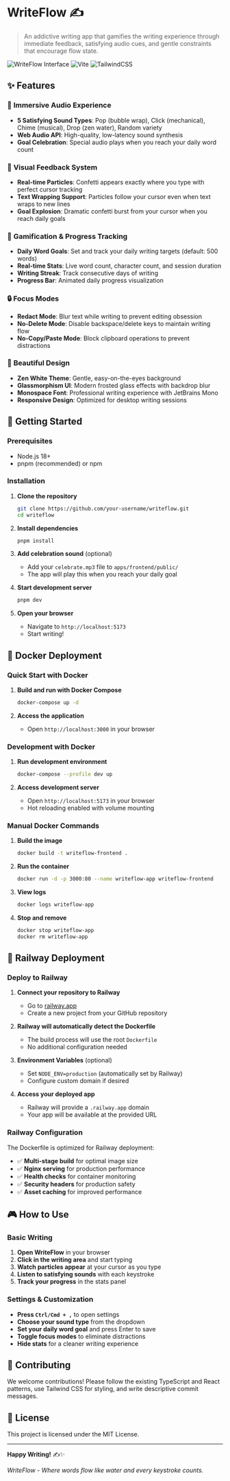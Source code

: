 # WriteFlow ✍️

> An addictive writing app that gamifies the writing experience through immediate feedback, satisfying audio cues, and gentle constraints that encourage flow state.

![WriteFlow Interface](https://img.shields.io/badge/Built%20with-React%20%2B%20TypeScript-blue?style=flat-square)
![Vite](https://img.shields.io/badge/Vite-Next%20Generation%20Frontend%20Tooling-646CFF?style=flat-square)
![TailwindCSS](https://img.shields.io/badge/TailwindCSS-A%20utility--first%20CSS%20framework-38B2AC?style=flat-square)

## ✨ Features

### 🎵 **Immersive Audio Experience**
- **5 Satisfying Sound Types**: Pop (bubble wrap), Click (mechanical), Chime (musical), Drop (zen water), Random variety
- **Web Audio API**: High-quality, low-latency sound synthesis
- **Goal Celebration**: Special audio plays when you reach your daily word count

### 🎊 **Visual Feedback System**
- **Real-time Particles**: Confetti appears exactly where you type with perfect cursor tracking
- **Text Wrapping Support**: Particles follow your cursor even when text wraps to new lines
- **Goal Explosion**: Dramatic confetti burst from your cursor when you reach daily goals

### 🎯 **Gamification & Progress Tracking**
- **Daily Word Goals**: Set and track your daily writing targets (default: 500 words)
- **Real-time Stats**: Live word count, character count, and session duration
- **Writing Streak**: Track consecutive days of writing
- **Progress Bar**: Animated daily progress visualization

### 🔒 **Focus Modes**
- **Redact Mode**: Blur text while writing to prevent editing obsession
- **No-Delete Mode**: Disable backspace/delete keys to maintain writing flow
- **No-Copy/Paste Mode**: Block clipboard operations to prevent distractions

### 🎨 **Beautiful Design**
- **Zen White Theme**: Gentle, easy-on-the-eyes background
- **Glassmorphism UI**: Modern frosted glass effects with backdrop blur
- **Monospace Font**: Professional writing experience with JetBrains Mono
- **Responsive Design**: Optimized for desktop writing sessions

## 🚀 Getting Started

### Prerequisites
- Node.js 18+ 
- pnpm (recommended) or npm

### Installation

1. **Clone the repository**
   ```bash
   git clone https://github.com/your-username/writeflow.git
   cd writeflow
   ```

2. **Install dependencies**
   ```bash
   pnpm install
   ```

3. **Add celebration sound** (optional)
   - Add your `celebrate.mp3` file to `apps/frontend/public/`
   - The app will play this when you reach your daily goal

4. **Start development server**
   ```bash
   pnpm dev
   ```

5. **Open your browser**
   - Navigate to `http://localhost:5173`
   - Start writing!

## 🐳 Docker Deployment

### Quick Start with Docker

1. **Build and run with Docker Compose**
   ```bash
   docker-compose up -d
   ```

2. **Access the application**
   - Open `http://localhost:3000` in your browser

### Development with Docker

1. **Run development environment**
   ```bash
   docker-compose --profile dev up
   ```

2. **Access development server**
   - Open `http://localhost:5173` in your browser
   - Hot reloading enabled with volume mounting

### Manual Docker Commands

1. **Build the image**
   ```bash
   docker build -t writeflow-frontend .
   ```

2. **Run the container**
   ```bash
   docker run -d -p 3000:80 --name writeflow-app writeflow-frontend
   ```

3. **View logs**
   ```bash
   docker logs writeflow-app
   ```

4. **Stop and remove**
   ```bash
   docker stop writeflow-app
   docker rm writeflow-app
   ```

## 🚀 Railway Deployment

### Deploy to Railway

1. **Connect your repository to Railway**
   - Go to [railway.app](https://railway.app)
   - Create a new project from your GitHub repository

2. **Railway will automatically detect the Dockerfile**
   - The build process will use the root `Dockerfile`
   - No additional configuration needed

3. **Environment Variables** (optional)
   - Set `NODE_ENV=production` (automatically set by Railway)
   - Configure custom domain if desired

4. **Access your deployed app**
   - Railway will provide a `.railway.app` domain
   - Your app will be available at the provided URL

### Railway Configuration

The Dockerfile is optimized for Railway deployment:
- ✅ **Multi-stage build** for optimal image size
- ✅ **Nginx serving** for production performance  
- ✅ **Health checks** for container monitoring
- ✅ **Security headers** for production safety
- ✅ **Asset caching** for improved performance

## 🎮 How to Use

### Basic Writing
1. **Open WriteFlow** in your browser
2. **Click in the writing area** and start typing
3. **Watch particles appear** at your cursor as you type
4. **Listen to satisfying sounds** with each keystroke
5. **Track your progress** in the stats panel

### Settings & Customization
- **Press `Ctrl/Cmd + ,`** to open settings
- **Choose your sound type** from the dropdown
- **Set your daily word goal** and press Enter to save
- **Toggle focus modes** to eliminate distractions
- **Hide stats** for a cleaner writing experience

## 🤝 Contributing

We welcome contributions! Please follow the existing TypeScript and React patterns, use Tailwind CSS for styling, and write descriptive commit messages.

## 📝 License

This project is licensed under the MIT License.

---

**Happy Writing!** ✍️✨

*WriteFlow - Where words flow like water and every keystroke counts.*